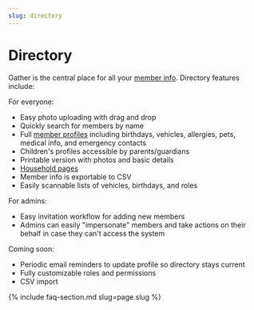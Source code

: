 ```yaml
---
slug: directory
---
```


# Directory

Gather is the central place for all your [member info](/assets/screenshots/directory.png). Directory features include:

For everyone:

* Easy photo uploading with drag and drop
* Quickly search for members by name
* Full [member profiles](/assets/screenshots/profile.png) including birthdays, vehicles, allergies, pets, medical info, and emergency contacts
* Children's profiles accessible by parents/guardians
* Printable version with photos and basic details
* [Household pages](/assets/screenshots/household.png)
* Member info is exportable to CSV
* Easily scannable lists of vehicles, birthdays, and roles

For admins:

* Easy invitation workflow for adding new members
* Admins can easily "impersonate" members and take actions on their behalf in case they can't access the system

Coming soon:

* Periodic email reminders to update profile so directory stays current
* Fully customizable roles and permissions
* CSV import

{% include faq-section.md slug=page.slug %}
